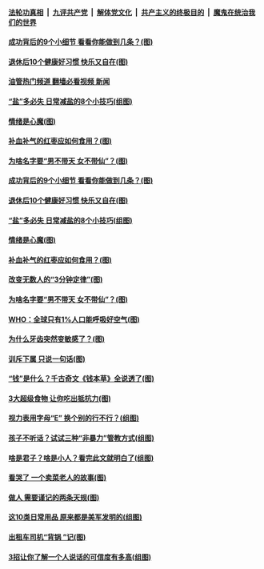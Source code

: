 ####  [法轮功真相](../../../../basic/blob/master/README.md?t=04290131) &nbsp;|&nbsp; [九评共产党](../../../../9ping.md/blob/master/README.md?t=04290131) &nbsp;|&nbsp; [解体党文化](../../../../jtdwh.md/blob/master/README.md?t=04290131)  &nbsp;|&nbsp; [共产主义的终极目的](../../../../gczydzjmd.md/blob/master/README.md?t=04290131) &nbsp;|&nbsp; [魔鬼在统治我们的世界](../../../../mgztzwmdsj.md/blob/master/README.md?t=04290131) 

#### [成功背后的9个小细节 看看你能做到几条？(图)](../pages/p8/1004665.md?t=04290131) 

#### [退休后10个健康好习惯 快乐又自在(图)](../pages/p8/1004447.md?t=04290131) 

#### [油管热门频道 翻墙必看视频 新闻](http://78.141.244.201:81/youtube.html?04290131)

#### [“盐”多必失 日常减盐的8个小技巧(组图)](../pages/p8/1004764.md?t=04290131) 

#### [情绪是心魔(图)](../pages/p8/1004739.md?t=04290131) 

#### [补血补气的红枣应如何食用？(图)](../pages/p8/1004445.md?t=04290131) 

#### [为啥名字要“男不带天 女不带仙”？(图)](../pages/p8/1004425.md?t=04290131) 

#### [成功背后的9个小细节 看看你能做到几条？(图)](../pages/p8/1004665.md?t=04290131) 

#### [退休后10个健康好习惯 快乐又自在(图)](../pages/p8/1004447.md?t=04290131) 

#### [“盐”多必失 日常减盐的8个小技巧(组图)](../pages/p8/1004764.md?t=04290131) 

#### [情绪是心魔(图)](../pages/p8/1004739.md?t=04290131) 

#### [补血补气的红枣应如何食用？(图)](../pages/p8/1004445.md?t=04290131) 

#### [改变无数人的“3分钟定律”(图)](../pages/p8/1004197.md?t=04290131) 

#### [为啥名字要“男不带天 女不带仙”？(图)](../pages/p8/1004425.md?t=04290131) 

#### [WHO：全球只有1%人口能呼吸好空气(图)](../pages/p8/1003937.md?t=04290131) 

#### [为什么牙齿突然变敏感了？(图)](../pages/p8/1004422.md?t=04290131) 

#### [训斥下属 只说一句话(图)](../pages/p8/1004214.md?t=04290131) 

#### [“钱”是什么？千古奇文《钱本草》全说透了(图)](../pages/p8/1004543.md?t=04290131) 

#### [3大超级食物 让你吃出抵抗力(图)](../pages/p8/1004441.md?t=04290131) 

#### [视力表用字母“E” 换个别的行不行？(组图)](../pages/p8/1003475.md?t=04290131) 

#### [孩子不听话？试试三种“非暴力”管教方式(组图)](../pages/p8/1004414.md?t=04290131) 

#### [啥是君子？啥是小人？看完此文就明白了(组图)](../pages/p8/1003476.md?t=04290131) 

#### [看哭了 一个卖菜老人的故事(图)](../pages/p8/1004183.md?t=04290131) 

#### [做人 需要谨记的两条天规(图)](../pages/p8/1004018.md?t=04290131) 

#### [这10类日常用品 原来都是美军发明的(组图)](../pages/p8/1004374.md?t=04290131) 

#### [出租车司机“背锅 ”记(图)](../pages/p8/1004348.md?t=04290131) 

#### [3招让你了解一个人说话的可信度有多高(组图)](../pages/p8/1004222.md?t=04290131) 

<img src='http://gfw-breaker.win/goodnews/indexes/p8.md' width='0px' height='0px'/>
